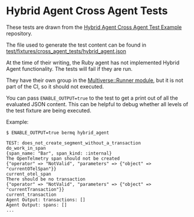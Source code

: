 # Hybrid Agent Cross Agent Tests

These tests are drawn from the [Hybrid Agent Cross Agent Test Example][example] repository.

The file used to generate the test content can be found in [test/fixtures/cross_agent_tests/hybrid_agent.json][fixture]

At the time of their writing, the Ruby agent has not implemented Hybrid Agent functionality. The tests will fail if they are run.

They have their own group in the [Multiverse::Runner module][runner], but it is not part of the CI, so it should not executed.

You can pass `ENABLE_OUTPUT=true` to the test to get a print out of all the evaluated JSON content. This can be helpful to debug whether all levels of the test fixture are being executed.

Example:
```shell
$ ENABLE_OUTPUT=true bermq hybrid_agent

TEST: does_not_create_segment_without_a_transaction
do_work_in_span
{span_name: "Bar", span_kind: :internal}
The OpenTelmetry span should not be created
{"operator" => "NotValid", "parameters" => {"object" => "currentOTelSpan"}}
current_otel_span
There should be no transaction
{"operator" => "NotValid", "parameters" => {"object" => "currentTransaction"}}
current_transaction
Agent Output: transactions: []
Agent Output: spans: []
...
```

[example]: https://github.com/nrcventura/HybridAgentCrossAgentTestExample
[fixture]: ../../../fixtures/cross_agent_tests/hybrid_agent.json
[runner]: ../../lib/multiverse/runner.rb

